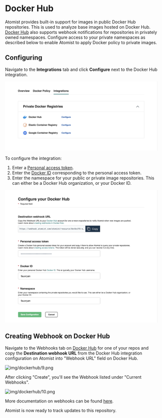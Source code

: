 # Docker Hub

Atomist provides built-in support for images in public Docker Hub repositories. This is used to
analyze base images hosted on Docker Hub.  [Docker Hub][docker-hub] also supports webhook 
notifications for repositories in privately owned namespaces. Configure access to your private
namespaces as described below to enable Atomist to apply Docker policy to private images.

[docker-hub]: https://hub.docker.com/ (Docker Hub)

## Configuring

Navigate to the **Integrations** tab and click **Configure** next to the Docker Hub integration.

![Integrations](img/integrations.png)

To configure the integration:

1. Enter a [Personal access token](https://docs.docker.com/docker-hub/access-tokens/).
2. Enter the [Docker ID](https://docs.docker.com/docker-id/) corresponding to the personal access token.
3. Enter the namespace for your public or private image repositories. This can either be a Docker Hub organization, or your Docker ID.

![Configure](img/dockerhub/configure.png)

## Creating Webhook on Docker Hub

Navigate to the Webhooks tab on [Docker Hub][docker-hub] for one of your repos and copy the 
**Destination webhook URL** from the Docker Hub integration configuration on Atomist 
into "Webhook URL" field on Docker Hub.

![img/dockerhub/9.png](img/dockerhub/9.png)

After clicking "Create", you'll see the Webhook listed under "Current Webhooks".

![img/dockerhub/10.png](img/dockerhub/10.png)

More documentation on webhooks can be found [here](https://docs.docker.com/docker-hub/webhooks/).

Atomist is now ready to track updates to this repository.

